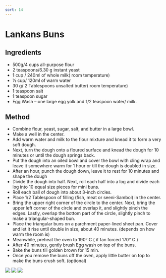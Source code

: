 ```yaml
---
sort: 14
---
```


# Lankans Buns 

## Ingredients

* 500g/4 cups all-purpose flour
* 2 teaspoons/6.30 g instant yeast
* 1 cup / 240ml of whole milk( room temperature)
* ½ cup/ 120ml of warm water
* 30 g/ 2 Tablespoons unsalted butter( room temperature)
* 1 teaspoon salt
* 1 teaspoon sugar
* Egg Wash – one large egg yolk and 1/2 teaspoon water/ milk.

## Method

* Combine flour, yeast, sugar, salt, and butter in a large bowl.
* Make a well in the center.
* Add warm water and milk to the flour mixture and knead it to form a very soft dough.
* Next, turn the dough onto a floured surface and knead the dough for 10 minutes or until the dough springs back.
* Put the dough into an oiled bowl and cover the bowl with cling wrap and leave it somewhere warm for 1 hour or till the dough is doubled in size.
* After an hour, punch the dough down, leave it to rest for 10 minutes and shape the dough
* Divide the dough into half. Next, roll each half into a log and divide each log into 10 equal size pieces for mini buns.
* Roll each ball of dough into about 3-inch circles. 
* Place 1/2 Tablespoon of filling (fish, meat or seeni-Sambol) in the center. 
* Bring the upper right corner of the circle to the center. Next, bring the upper left corner of the circle and overlap it, and slightly pinch the edges.  Lastly, overlap the bottom part of the circle, slightly pinch to make a triangular-shaped bun.
* Place the triangular buns on a parchment paper-lined sheet pan. Cover and let it rise until double in size, about 40 minutes. (depends on how warm the room is)
* Meanwhile, preheat the oven to 190° C ( if fan forced 170° C )
* After 40 minutes, gently brush Egg wash on top of the buns.
* Bake the buns till golden brown for 15 min.
* Once you remove the buns off the oven, apply little butter on top to make the buns crush soft. (optional)

<img src="{{site.baseurl}}/images/bun1.jpeg"/>
<img src="{{site.baseurl}}/images/bun2.jpeg"/>
<img src="{{site.baseurl}}/images/bun3.jpeg"/>
